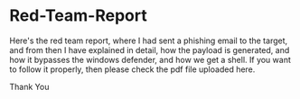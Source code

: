 # Red-Team-Report
Here's the red team report, where I had sent a phishing email to the target, and from then I have explained in detail, how the payload is generated, and how it bypasses the windows defender, and how we get a shell. If you want to follow it properly, then please check the pdf file uploaded here.

Thank You

